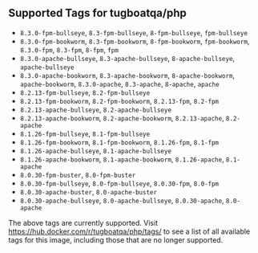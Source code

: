 ## Supported Tags for tugboatqa/php

* `8.3.0-fpm-bullseye`, `8.3-fpm-bullseye`, `8-fpm-bullseye`, `fpm-bullseye`
* `8.3.0-fpm-bookworm`, `8.3-fpm-bookworm`, `8-fpm-bookworm`, `fpm-bookworm`, `8.3.0-fpm`, `8.3-fpm`, `8-fpm`, `fpm`
* `8.3.0-apache-bullseye`, `8.3-apache-bullseye`, `8-apache-bullseye`, `apache-bullseye`
* `8.3.0-apache-bookworm`, `8.3-apache-bookworm`, `8-apache-bookworm`, `apache-bookworm`, `8.3.0-apache`, `8.3-apache`, `8-apache`, `apache`
* `8.2.13-fpm-bullseye`, `8.2-fpm-bullseye`
* `8.2.13-fpm-bookworm`, `8.2-fpm-bookworm`, `8.2.13-fpm`, `8.2-fpm`
* `8.2.13-apache-bullseye`, `8.2-apache-bullseye`
* `8.2.13-apache-bookworm`, `8.2-apache-bookworm`, `8.2.13-apache`, `8.2-apache`
* `8.1.26-fpm-bullseye`, `8.1-fpm-bullseye`
* `8.1.26-fpm-bookworm`, `8.1-fpm-bookworm`, `8.1.26-fpm`, `8.1-fpm`
* `8.1.26-apache-bullseye`, `8.1-apache-bullseye`
* `8.1.26-apache-bookworm`, `8.1-apache-bookworm`, `8.1.26-apache`, `8.1-apache`
* `8.0.30-fpm-buster`, `8.0-fpm-buster`
* `8.0.30-fpm-bullseye`, `8.0-fpm-bullseye`, `8.0.30-fpm`, `8.0-fpm`
* `8.0.30-apache-buster`, `8.0-apache-buster`
* `8.0.30-apache-bullseye`, `8.0-apache-bullseye`, `8.0.30-apache`, `8.0-apache`

The above tags are currently supported. Visit https://hub.docker.com/r/tugboatqa/php/tags/ to see a list of all available tags for this image, including those that are no longer supported.
